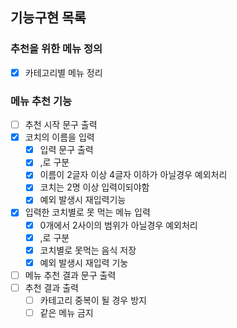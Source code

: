 ## 기능구현 목록

### 추천을 위한 메뉴 정의

- [x] 카테고리별 메뉴 정리

### 메뉴 추천 기능
- [ ] 추천 시작 문구 출력
- [x] 코치의 이름을 입력
  - [x] 입력 문구 출력
  - [x] ,로 구분
  - [x] 이름이 2글자 이상 4글자 이하가 아닐경우 예외처리
  - [x] 코치는 2명 이상 입력이되야함
  - [x] 예외 발생시 재입력기능
- [x] 입력한 코치별로 못 먹는 메뉴 입력
  - [x] 0개에서 2사이의 범위가 아닐경우 예외처리
  - [x] ,로 구분
  - [x] 코치별로 못먹는 음식 저장
  - [x] 예외 발생시 재입력 기눙
- [ ] 메뉴 추천 결과 문구 출력
- [ ] 추천 결과 출력
  - [ ] 카테고리 중복이 될 경우 방지
  - [ ] 같은 메뉴 금지

